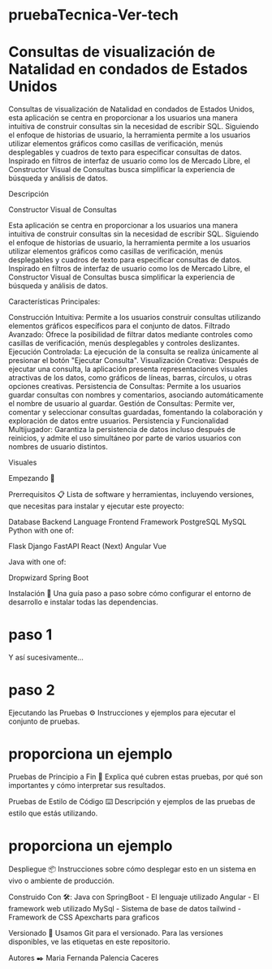 # pruebaTecnica-Ver-tech



# Consultas de visualización de Natalidad en condados de Estados Unidos
Consultas de visualización de Natalidad en condados de Estados Unidos, esta aplicación se centra en proporcionar a los usuarios una manera intuitiva de construir consultas sin la necesidad de escribir SQL. Siguiendo el enfoque de historias de usuario, la herramienta permite a los usuarios utilizar elementos gráficos como casillas de verificación, menús desplegables y cuadros de texto para especificar consultas de datos. Inspirado en filtros de interfaz de usuario como los de Mercado Libre, el Constructor Visual de Consultas busca simplificar la experiencia de búsqueda y análisis de datos.

Descripción

Constructor Visual de Consultas

Esta aplicación se centra en proporcionar a los usuarios una manera intuitiva de construir consultas sin la necesidad de escribir SQL. Siguiendo el enfoque de historias de usuario, la herramienta permite a los usuarios utilizar elementos gráficos como casillas de verificación, menús desplegables y cuadros de texto para especificar consultas de datos. Inspirado en filtros de interfaz de usuario como los de Mercado Libre, el Constructor Visual de Consultas busca simplificar la experiencia de búsqueda y análisis de datos.

Características Principales:

Construcción Intuitiva: Permite a los usuarios construir consultas utilizando elementos gráficos específicos para el conjunto de datos.
Filtrado Avanzado: Ofrece la posibilidad de filtrar datos mediante controles como casillas de verificación, menús desplegables y controles deslizantes.
Ejecución Controlada: La ejecución de la consulta se realiza únicamente al presionar el botón "Ejecutar Consulta".
Visualización Creativa: Después de ejecutar una consulta, la aplicación presenta representaciones visuales atractivas de los datos, como gráficos de líneas, barras, círculos, u otras opciones creativas.
Persistencia de Consultas: Permite a los usuarios guardar consultas con nombres y comentarios, asociando automáticamente el nombre de usuario al guardar.
Gestión de Consultas: Permite ver, comentar y seleccionar consultas guardadas, fomentando la colaboración y exploración de datos entre usuarios.
Persistencia y Funcionalidad Multijugador: Garantiza la persistencia de datos incluso después de reinicios, y admite el uso simultáneo por parte de varios usuarios con nombres de usuario distintos.


Visuales

Empezando 🚀


Prerrequisitos 📋
Lista de software y herramientas, incluyendo versiones, que necesitas para instalar y ejecutar este proyecto:

Database
Backend Language
Frontend Framework
PostgreSQL
MySQL
Python with one of:

Flask
Django
FastAPI
React (Next)
Angular
Vue


Java with one of:

Dropwizard
Spring Boot

Instalación 🔧
Una guía paso a paso sobre cómo configurar el entorno de desarrollo e instalar todas las dependencias.

# paso 1
Y así sucesivamente…

# paso 2
Ejecutando las Pruebas ⚙️
Instrucciones y ejemplos para ejecutar el conjunto de pruebas.

# proporciona un ejemplo
Pruebas de Principio a Fin 🔩
Explica qué cubren estas pruebas, por qué son importantes y cómo interpretar sus resultados.

Pruebas de Estilo de Código ⌨️
Descripción y ejemplos de las pruebas de estilo que estás utilizando.

# proporciona un ejemplo
Despliegue 📦
Instrucciones sobre cómo desplegar esto en un sistema en vivo o ambiente de producción.

Construido Con 🛠️:
Java con SpringBoot - El lenguaje utilizado
Angular  - El framework web utilizado
MySql - Sistema de base de datos
 tailwind - Framework de CSS
Apexcharts para graficos




Versionado 📌
Usamos Git para el versionado. Para las versiones disponibles, ve las etiquetas en este repositorio.

Autores ✒️
Maria Fernanda Palencia Caceres 
